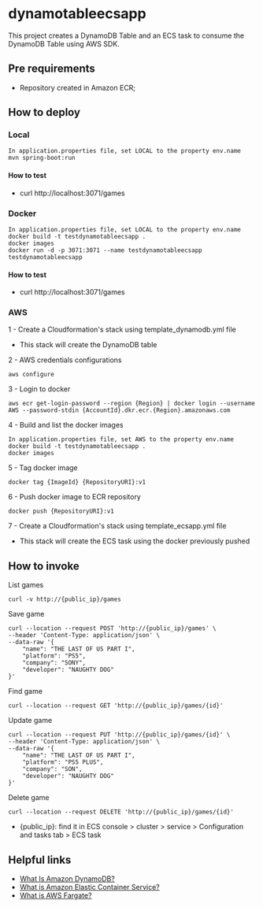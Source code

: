 # dynamotableecsapp

This project creates a DynamoDB Table and an ECS task to consume the DynamoDB Table using AWS SDK.

## Pre requirements

- Repository created in Amazon ECR;

## How to deploy

### Local

```
In application.properties file, set LOCAL to the property env.name  
mvn spring-boot:run
```

#### How to test

- curl http://localhost:3071/games

### Docker

```
In application.properties file, set LOCAL to the property env.name
docker build -t testdynamotableecsapp .
docker images
docker run -d -p 3071:3071 --name testdynamotableecsapp testdynamotableecsapp
```

#### How to test

- curl http://localhost:3071/games

### AWS

1  - Create a Cloudformation's stack using template_dynamodb.yml file
- This stack will create the DynamoDB table

2 - AWS credentials configurations
```
aws configure
```

3 - Login to docker
```
aws ecr get-login-password --region {Region} | docker login --username AWS --password-stdin {AccountId}.dkr.ecr.{Region}.amazonaws.com 
```

4 - Build and list the docker images
```
In application.properties file, set AWS to the property env.name  
docker build -t testdynamotableecsapp .
docker images
```

5 - Tag docker image
```
docker tag {ImageId} {RepositoryURI}:v1
```

6 - Push docker image to ECR repository
```
docker push {RepositoryURI}:v1
```

7 - Create a Cloudformation's stack using template_ecsapp.yml file
- This stack will create the ECS task using the docker previously pushed

## How to invoke

List games
```
curl -v http://{public_ip}/games
```

Save game
```
curl --location --request POST 'http://{public_ip}/games' \
--header 'Content-Type: application/json' \
--data-raw '{
    "name": "THE LAST OF US PART I",
    "platform": "PS5",
    "company": "SONY",
    "developer": "NAUGHTY DOG"
}'
```

Find game
```
curl --location --request GET 'http://{public_ip}/games/{id}'
```

Update game
```
curl --location --request PUT 'http://{public_ip}/games/{id}' \
--header 'Content-Type: application/json' \
--data-raw '{
    "name": "THE LAST OF US PART I",
    "platform": "PS5 PLUS",
    "company": "SON",
    "developer": "NAUGHTY DOG"
}'
```

Delete game
```
curl --location --request DELETE 'http://{public_ip}/games/{id}'
```

- {public_ip}: find it in ECS console > cluster > service > Configuration and tasks tab > ECS task

## Helpful links

- [What Is Amazon DynamoDB?][1]
- [What is Amazon Elastic Container Service?][1]
- [What is AWS Fargate?][2]

[1]: https://docs.aws.amazon.com/amazondynamodb/latest/developerguide/Introduction.html
[2]: https://docs.aws.amazon.com/AmazonECS/latest/developerguide/Welcome.html
[3]: https://docs.aws.amazon.com/AmazonECS/latest/userguide/what-is-fargate.html